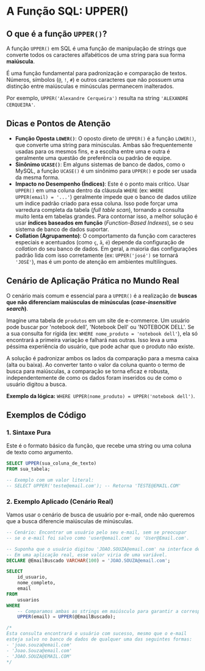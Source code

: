 # A Função SQL: UPPER()

## O que é a função `UPPER()`?

A função `UPPER()` em SQL é uma função de manipulação de strings que converte todos os caracteres alfabéticos de uma string para sua forma **maiúscula**.

É uma função fundamental para padronização e comparação de textos. Números, símbolos (`@`, `!`, `#`) e outros caracteres que não possuem uma distinção entre maiúsculas e minúsculas permanecem inalterados.

Por exemplo, `UPPER('Alexandre Cerqueira')` resulta na string `'ALEXANDRE CERQUEIRA'`.

## Dicas e Pontos de Atenção

  * **Função Oposta `LOWER()`**: O oposto direto de `UPPER()` é a função `LOWER()`, que converte uma string para minúsculas. Ambas são frequentemente usadas para os mesmos fins, e a escolha entre uma e outra é geralmente uma questão de preferência ou padrão de equipe.
  * **Sinônimo `UCASE()`**: Em alguns sistemas de banco de dados, como o MySQL, a função `UCASE()` é um sinônimo para `UPPER()` e pode ser usada da mesma forma.
  * **Impacto no Desempenho (Índices)**: Este é o ponto mais crítico. Usar `UPPER()` em uma coluna dentro da cláusula `WHERE` (ex: `WHERE UPPER(email) = '...'`) geralmente impede que o banco de dados utilize um índice padrão criado para essa coluna. Isso pode forçar uma varredura completa da tabela (*full table scan*), tornando a consulta muito lenta em tabelas grandes. Para contornar isso, a melhor solução é usar **índices baseados em função** (*Function-Based Indexes*), se o seu sistema de banco de dados suportar.
  * **Collation (Agrupamento)**: O comportamento da função com caracteres especiais e acentuados (como `ç`, `ã`, `é`) depende da configuração de *collation* do seu banco de dados. Em geral, a maioria das configurações padrão lida com isso corretamente (ex: `UPPER('josé')` se tornará `'JOSÉ'`), mas é um ponto de atenção em ambientes multilíngues.

## Cenário de Aplicação Prática no Mundo Real

O cenário mais comum e essencial para a `UPPER()` é a realização de **buscas que não diferenciam maiúsculas de minúsculas (*case-insensitive search*)**.

Imagine uma tabela de `produtos` em um site de e-commerce. Um usuário pode buscar por 'notebook dell', 'Notebook Dell' ou 'NOTEBOOK DELL'. Se a sua consulta for rígida (ex: `WHERE nome_produto = 'notebook dell'`), ela só encontrará a primeira variação e falhará nas outras. Isso leva a uma péssima experiência do usuário, que pode achar que o produto não existe.

A solução é padronizar ambos os lados da comparação para a mesma caixa (alta ou baixa). Ao converter tanto o valor da coluna quanto o termo de busca para maiúsculas, a comparação se torna eficaz e robusta, independentemente de como os dados foram inseridos ou de como o usuário digitou a busca.

**Exemplo da lógica:** `WHERE UPPER(nome_produto) = UPPER('notebook dell')`.

## Exemplos de Código

### 1\. Sintaxe Pura

Este é o formato básico da função, que recebe uma string ou uma coluna de texto como argumento.

```sql
SELECT UPPER(sua_coluna_de_texto)
FROM sua_tabela;

-- Exemplo com um valor literal:
-- SELECT UPPER('teste@email.com'); -- Retorna 'TESTE@EMAIL.COM'
```

### 2\. Exemplo Aplicado (Cenário Real)

Vamos usar o cenário de busca de usuário por e-mail, onde não queremos que a busca diferencie maiúsculas de minúsculas.

```sql
-- Cenário: Encontrar um usuário pelo seu e-mail, sem se preocupar
-- se o e-mail foi salvo como 'user@email.com' ou 'User@Email.com'.

-- Suponha que o usuário digitou 'JOAO.SOUZA@email.com' na interface de busca.
-- Em uma aplicação real, esse valor viria de uma variável.
DECLARE @EmailBuscado VARCHAR(100) = 'JOAO.SOUZA@email.com';

SELECT
    id_usuario,
    nome_completo,
    email
FROM
    usuarios
WHERE
    -- Comparamos ambas as strings em maiúsculo para garantir a correspondência.
    UPPER(email) = UPPER(@EmailBuscado);

/*
Esta consulta encontrará o usuário com sucesso, mesmo que o e-mail
esteja salvo no banco de dados de qualquer uma das seguintes formas:
- 'joao.souza@email.com'
- 'Joao.Souza@email.com'
- 'JOAO.SOUZA@EMAIL.COM'
*/
```
